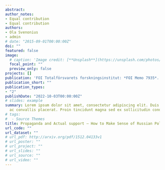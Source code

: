 ```yaml
---
abstract:
author_notes:
- Equal contribution
- Equal contribution
authors:
- Ola Svenonius
- admin
# date: "2015-09-01T00:00:00Z"
doi: ""
featured: false
image:
  # caption: 'Image credit: [**Unsplash**](https://unsplash.com/photos/jdD8gXaTZsc)'
  focal_point: ""
  preview_only: false
projects: []
publication: 'FOI Totalförsvarets forskningsinstitut: *FOI Memo 7935*. Stockholm, Sweden'
publication_short: ""
publication_types:
- "2"
publishDate: "2022-10-03T00:00:00Z"
# slides: example
summary: Lorem ipsum dolor sit amet, consectetur adipiscing elit. Duis posuere tellus
  ac convallis placerat. Proin tincidunt magna sed ex sollicitudin condimentum.
# tags:
#  - Source Themes
title: Propaganda and Actual support – How to Make Sense of Russian Polls After February 24th?
url_code: ""
url_dataset: ""
# url_pdf: http://arxiv.org/pdf/1512.04133v1
# url_poster: ""
# url_project: ""
# url_slides: ""
# url_source: ""
# url_video: ""
---
```


